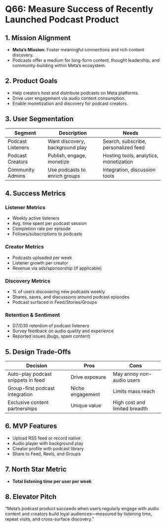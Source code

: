 # Q66: Measure Success of Recently Launched Podcast Product

## 1. Mission Alignment
- **Meta’s Mission**: Foster meaningful connections and rich content discovery.
- Podcasts offer a medium for long-form content, thought leadership, and community-building within Meta’s ecosystem.

## 2. Product Goals
- Help creators host and distribute podcasts on Meta platforms.
- Drive user engagement via audio content consumption.
- Enable monetization and discovery for podcast creators.

## 3. User Segmentation

| Segment              | Description                            | Needs                                |
|----------------------|-----------------------------------------|---------------------------------------|
| Podcast Listeners    | Want discovery, background play         | Search, subscribe, personalized feed  |
| Podcast Creators     | Publish, engage, monetize               | Hosting tools, analytics, monetization|
| Community Admins     | Use podcasts to enrich groups           | Integration, discussion tools         |

## 4. Success Metrics

### Listener Metrics
- Weekly active listeners
- Avg. time spent per podcast session
- Completion rate per episode
- Follows/subscriptions to podcasts

### Creator Metrics
- Podcasts uploaded per week
- Listener growth per creator
- Revenue via ads/sponsorship (if applicable)

### Discovery Metrics
- % of users discovering new podcasts weekly
- Shares, saves, and discussions around podcast episodes
- Podcast surfaced in Feed/Stories/Groups

### Retention & Sentiment
- D7/D30 retention of podcast listeners
- Survey feedback on audio quality and experience
- Reported issues (bugs, spam content)

## 5. Design Trade-Offs

| Decision                          | Pros                                | Cons                               |
|-----------------------------------|-------------------------------------|------------------------------------|
| Auto-play podcast snippets in feed| Drive exposure                      | May annoy non-audio users          |
| Group-first podcast integration   | Niche engagement                    | Limits mass reach                  |
| Exclusive content partnerships    | Unique value                        | High cost and limited breadth      |

## 6. MVP Features
- Upload RSS feed or record native
- Audio player with background play
- Creator profile with podcast library
- Share to Feed, Reels, and Groups

## 7. North Star Metric
- **Total listening time per user per week**

## 8. Elevator Pitch
“Meta’s podcast product succeeds when users regularly engage with audio content and creators build loyal audiences—measured by listening time, repeat visits, and cross-surface discovery.”
